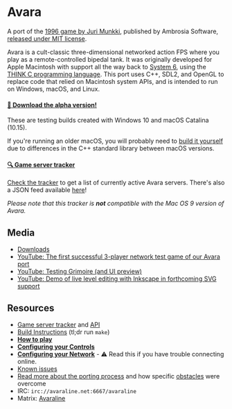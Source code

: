 
# Avara

A port of the [1996 game by Juri Munkki](https://en.wikipedia.org/wiki/Avara), published by Ambrosia Software, [released under MIT license](https://github.com/jmunkki/Avara).

Avara is a cult-classic three-dimensional networked action FPS where you play as a remote-controlled bipedal tank. It was originally developed for Apple Macintosh with support all the way back to [System 6](https://en.wikipedia.org/wiki/System_6), using the [THINK C programming language](https://en.wikipedia.org/wiki/THINK_C). This port uses C++, SDL2, and OpenGL to replace code that relied on Macintosh system APIs, and is intended to run on Windows, macOS, and Linux.

#### [💾 Download the alpha version!](https://github.com/avaraline/Avara/releases/tag/0.7.0-nightly.20201230)

These are testing builds created with Windows 10 and macOS Catalina (10.15).

If you're running an older macOS, you will probably need to [build it yourself](https://github.com/avaraline/Avara/wiki/Build-instructions) due to differences in the C++ standard library between macOS versions.

#### [🔍 Game server tracker](http://avara.io/)
[Check the tracker](http://avara.io/) to get a list of currently active Avara servers. There's also a JSON feed available [here](http://avara.io/api/v1/games/)!

_Please note that this tracker is **not** compatible with the Mac OS 9 version of Avara._

## Media
* [Downloads](https://github.com/avaraline/Avara/releases/tag/0.7.0-nightly.20201230)
* [YouTube: The first successful 3-player network test game of our Avara port](https://www.youtube.com/watch?v=aOW6lSC0kQI)
* [YouTube: Testing Grimoire (and UI preview)](https://www.youtube.com/watch?v=OX4I18PXXOI&)
* [YouTube: Demo of live level editing with Inkscape in forthcoming SVG support](https://www.youtube.com/watch?v=ArM6k6w1ItM)

## Resources 
- [Game server tracker](http://avara.io/) and [API](http://avara.io/api/v1/games/)
- [Build Instructions](https://github.com/avaraline/Avara/wiki/Build-instructions) (tl;dr run `make`)
- **[How to play](https://github.com/avaraline/Avara/wiki/How-to-Play)**
- **[Configuring your Controls](https://github.com/avaraline/Avara/wiki/Configuring-your-Controls)**
- **[Configuring your Network](https://github.com/avaraline/Avara/wiki/Configuring-your-Network)** - ⚠️ Read this if you have trouble connecting online.
- [Known issues](https://github.com/avaraline/Avara/issues?q=is%3Aissue+is%3Aopen+label%3Abug)
- [Read more about the porting process](https://github.com/avaraline/Avara/wiki/Porting-challenges) and how specific [obstacles](https://en.wikipedia.org/wiki/Macintosh_Toolbox) were overcome
- IRC: `irc://avaraline.net:6667/avaraline`
- Matrix: [Avaraline](https://matrix.to/#/!aIYRNfvpKSzEIwbtqn:vastan.net?via=vastan.net&via=matrix.org)


